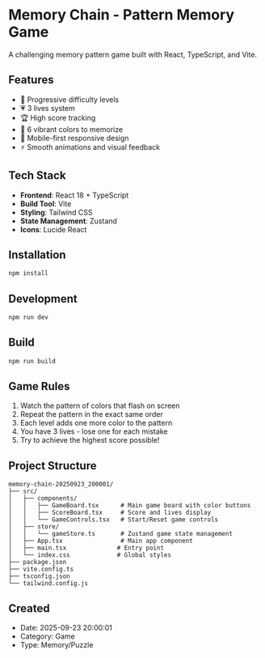 # Memory Chain - Pattern Memory Game

A challenging memory pattern game built with React, TypeScript, and Vite.

## Features

- 🧠 Progressive difficulty levels
- 💗 3 lives system
- 🏆 High score tracking
- 🎨 6 vibrant colors to memorize
- 📱 Mobile-first responsive design
- ⚡ Smooth animations and visual feedback

## Tech Stack

- **Frontend**: React 18 + TypeScript
- **Build Tool**: Vite
- **Styling**: Tailwind CSS
- **State Management**: Zustand
- **Icons**: Lucide React

## Installation

```bash
npm install
```

## Development

```bash
npm run dev
```

## Build

```bash
npm run build
```

## Game Rules

1. Watch the pattern of colors that flash on screen
2. Repeat the pattern in the exact same order
3. Each level adds one more color to the pattern
4. You have 3 lives - lose one for each mistake
5. Try to achieve the highest score possible!

## Project Structure

```
memory-chain-20250923_200001/
├── src/
│   ├── components/
│   │   ├── GameBoard.tsx      # Main game board with color buttons
│   │   ├── ScoreBoard.tsx     # Score and lives display
│   │   └── GameControls.tsx   # Start/Reset game controls
│   ├── store/
│   │   └── gameStore.ts       # Zustand game state management
│   ├── App.tsx                # Main app component
│   ├── main.tsx              # Entry point
│   └── index.css             # Global styles
├── package.json
├── vite.config.ts
├── tsconfig.json
└── tailwind.config.js
```

## Created

- Date: 2025-09-23 20:00:01
- Category: Game
- Type: Memory/Puzzle